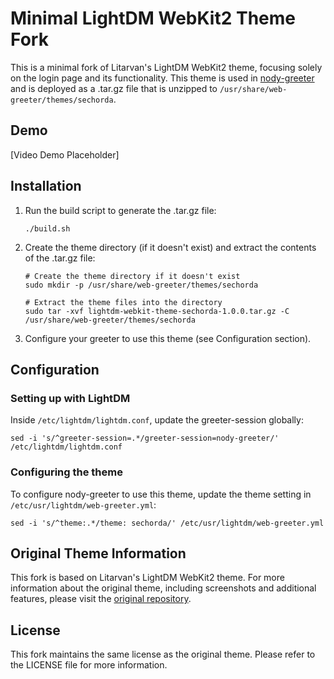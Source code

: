 # Minimal LightDM WebKit2 Theme Fork

This is a minimal fork of Litarvan's LightDM WebKit2 theme, focusing solely on the login page and its functionality. This theme is used in [nody-greeter](https://github.com/JezerM/nody-greeter) and is deployed as a .tar.gz file that is unzipped to `/usr/share/web-greeter/themes/sechorda`.

## Demo

[Video Demo Placeholder]

## Installation

1. Run the build script to generate the .tar.gz file:
   ```
   ./build.sh
   ```
2. Create the theme directory (if it doesn't exist) and extract the contents of the .tar.gz file:
   ```
   # Create the theme directory if it doesn't exist
   sudo mkdir -p /usr/share/web-greeter/themes/sechorda
   
   # Extract the theme files into the directory
   sudo tar -xvf lightdm-webkit-theme-sechorda-1.0.0.tar.gz -C /usr/share/web-greeter/themes/sechorda
   ```
3. Configure your greeter to use this theme (see Configuration section).

## Configuration

### Setting up with LightDM

Inside `/etc/lightdm/lightdm.conf`, update the greeter-session globally:

```
sed -i 's/^greeter-session=.*/greeter-session=nody-greeter/' /etc/lightdm/lightdm.conf
```

### Configuring the theme

To configure nody-greeter to use this theme, update the theme setting in `/etc/usr/lightdm/web-greeter.yml`:

```
sed -i 's/^theme:.*/theme: sechorda/' /etc/usr/lightdm/web-greeter.yml
```

## Original Theme Information

This fork is based on Litarvan's LightDM WebKit2 theme. For more information about the original theme, including screenshots and additional features, please visit the [original repository](https://github.com/Litarvan/lightdm-webkit-theme-litarvan).

## License

This fork maintains the same license as the original theme. Please refer to the LICENSE file for more information.
